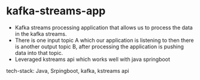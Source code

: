 # kafka-streams-app

- Kafka streams processing application that allows us to process the data in the kafka streams.
- There is one input topic A which our application is listening to then there is another output topic B, after processing the application is pushing data into that topic.
- Leveraged kstreams api which works well with java springboot
  
tech-stack: Java, Srpingboot, kafka, kstreams api
